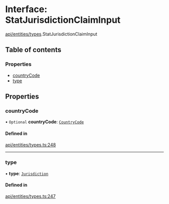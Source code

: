 # Interface: StatJurisdictionClaimInput

[api/entities/types](../wiki/api.entities.types).StatJurisdictionClaimInput

## Table of contents

### Properties

- [countryCode](../wiki/api.entities.types.StatJurisdictionClaimInput#countrycode)
- [type](../wiki/api.entities.types.StatJurisdictionClaimInput#type)

## Properties

### countryCode

• `Optional` **countryCode**: [`CountryCode`](../wiki/generated.types.CountryCode)

#### Defined in

[api/entities/types.ts:248](https://github.com/PolymeshAssociation/polymesh-sdk/blob/88db4a91/src/api/entities/types.ts#L248)

___

### type

• **type**: [`Jurisdiction`](../wiki/api.entities.types.ClaimType#jurisdiction)

#### Defined in

[api/entities/types.ts:247](https://github.com/PolymeshAssociation/polymesh-sdk/blob/88db4a91/src/api/entities/types.ts#L247)
